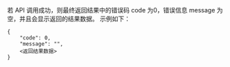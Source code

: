 若 API 调用成功，则最终返回结果中的错误码 code 为0，错误信息 message 为空，并且会显示返回的结果数据。
示例如下：
```
{
    "code": 0,
    "message": "",
    <返回结果数据>
}
```

